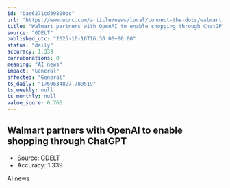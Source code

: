 ```yaml
---
id: "bae6271cd39800bc"
url: "https://www.wcnc.com/article/news/local/connect-the-dots/walmart-chatgpt-partnership/507-dbb533fa-c8fb-4b8d-99d7-4db7302ee802"
title: "Walmart partners with OpenAI to enable shopping through ChatGPT"
source: "GDELT"
published_utc: "2025-10-16T16:30:00+00:00"
status: "daily"
accuracy: 1.339
corroborations: 0
meaning: "AI news"
impact: "General"
affected: "General"
ts_daily: "1760634827.789519"
ts_weekly: null
ts_monthly: null
value_score: 0.766
---
```

## Walmart partners with OpenAI to enable shopping through ChatGPT

- Source: GDELT
- Accuracy: 1.339

AI news
